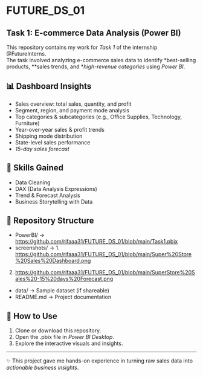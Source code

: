 # FUTURE_DS_01
## Task 1: E-commerce Data Analysis (Power BI)

This repository contains my work for *Task 1* of the internship @FutureInterns.  
The task involved analyzing e-commerce sales data to identify *best-selling products, **sales trends, and **high-revenue categories* using *Power BI*.

## 📊 Dashboard Insights
- Sales overview: total sales, quantity, and profit
- Segment, region, and payment mode analysis
- Top categories & subcategories (e.g., Office Supplies, Technology, Furniture)
- Year-over-year sales & profit trends
- Shipping mode distribution
- State-level sales performance
- *15-day sales forecast*

## 🔹 Skills Gained
- Data Cleaning  
- DAX (Data Analysis Expressions)  
- Trend & Forecast Analysis  
- Business Storytelling with Data  

## 📂 Repository Structure
- PowerBI/ → https://github.com/rifaaa31/FUTURE_DS_01/blob/main/Task1.pbix  
- screenshots/ → 1. https://github.com/rifaaa31/FUTURE_DS_01/blob/main/Super%20Store%20Sales%20Dashboard.png
 2. https://github.com/rifaaa31/FUTURE_DS_01/blob/main/SuperStore%20Sales%20-15%20days%20Forecast.png
- data/ → Sample dataset (if shareable)  
- README.md → Project documentation  

## 🚀 How to Use
1. Clone or download this repository.  
2. Open the .pbix file in *Power BI Desktop*.  
3. Explore the interactive visuals and insights.  

---

✨ This project gave me hands-on experience in turning raw sales data into *actionable business insights*.
